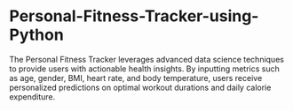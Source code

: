# Personal-Fitness-Tracker-using-Python
The Personal Fitness Tracker leverages advanced data science techniques to provide users with actionable health insights. By inputting metrics such as age, gender, BMI, heart rate, and body temperature, users receive personalized predictions on optimal workout durations and daily calorie expenditure.
